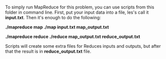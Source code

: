 To simply run MapReduce for this problem, you can use scripts from this folder in command line. First, put your input data into a file, les's call it **input.txt**.
Then it's enough to do the following:

**./mapreduce map ./map input.txt map_output.txt**

**./mapreduce reduce ./reduce map_output.txt reduce_output.txt**

Scripts will create some extra files for Reduces inputs and outputs, but after that the result is in **reduce_output.txt** file.
